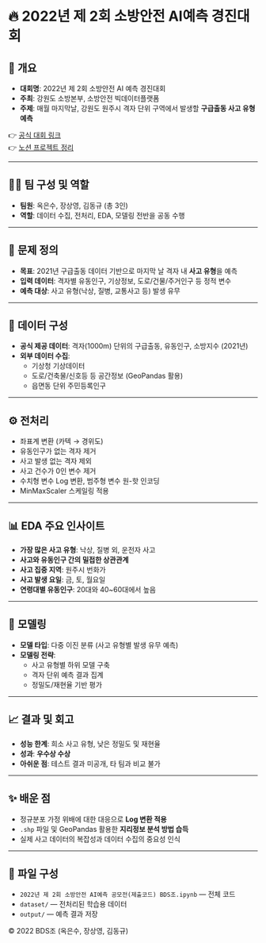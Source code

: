 # 🔥 2022년 제 2회 소방안전 AI예측 경진대회

## 📌 개요

- **대회명**: 2022년 제 2회 소방안전 AI 예측 경진대회  
- **주최**: 강원도 소방본부, 소방안전 빅데이터플랫폼  
- **주제**: 매월 마지막날, 강원도 원주시 격자 단위 구역에서 발생할 **구급출동 사고 유형 예측**

👉 [공식 대회 링크](https://linkareer.com/activity/106170)  
👉 [노션 프로젝트 정리](https://www.notion.so/2022-2-AI-b495f506105a453ca410a22bc5c24963?pvs=21)

---

## 🧑‍💻 팀 구성 및 역할

- **팀원**: 옥은수, 장상영, 김동규 (총 3인)
- **역할**: 데이터 수집, 전처리, EDA, 모델링 전반을 공동 수행

---

## 🧠 문제 정의

- **목표**: 2021년 구급출동 데이터 기반으로 마지막 날 격자 내 **사고 유형**을 예측
- **입력 데이터**: 격자별 유동인구, 기상정보, 도로/건물/주거인구 등 정적 변수
- **예측 대상**: 사고 유형(낙상, 질병, 교통사고 등) 발생 유무

---

## 🧾 데이터 구성

- **공식 제공 데이터**: 격자(1000m) 단위의 구급출동, 유동인구, 소방지수 (2021년)
- **외부 데이터 수집**:
  - 기상청 기상데이터
  - 도로/건축물/신호등 등 공간정보 (GeoPandas 활용)
  - 읍면동 단위 주민등록인구

---

## ⚙️ 전처리

- 좌표계 변환 (카텍 → 경위도)
- 유동인구가 없는 격자 제거
- 사고 발생 없는 격자 제외
- 사고 건수가 0인 변수 제거
- 수치형 변수 Log 변환, 범주형 변수 원-핫 인코딩
- MinMaxScaler 스케일링 적용

---

## 📊 EDA 주요 인사이트

- **가장 많은 사고 유형**: 낙상, 질병 외, 운전자 사고
- **사고와 유동인구 간의 밀접한 상관관계**
- **사고 집중 지역**: 원주시 번화가
- **사고 발생 요일**: 금, 토, 월요일
- **연령대별 유동인구**: 20대와 40~60대에서 높음

---

## 🤖 모델링

- **모델 타입**: 다중 이진 분류 (사고 유형별 발생 유무 예측)
- **모델링 전략**:
  - 사고 유형별 하위 모델 구축
  - 격자 단위 예측 결과 집계
  - 정밀도/재현율 기반 평가

---

## 📈 결과 및 회고

- **성능 한계**: 희소 사고 유형, 낮은 정밀도 및 재현율
- **성과**: **우수상 수상**
- **아쉬운 점**: 테스트 결과 미공개, 타 팀과 비교 불가

---

## ✨ 배운 점

- 정규분포 가정 위배에 대한 대응으로 **Log 변환 적용**
- `.shp` 파일 및 GeoPandas 활용한 **지리정보 분석 방법 습득**
- 실제 사고 데이터의 복잡성과 데이터 수집의 중요성 인식

---

## 📁 파일 구성

- `2022년 제 2회 소방안전 AI예측 공모전(제출코드) BDS조.ipynb` — 전체 코드
- `dataset/` — 전처리된 학습용 데이터
- `output/` — 예측 결과 저장

© 2022 BDS조 (옥은수, 장상영, 김동규)

